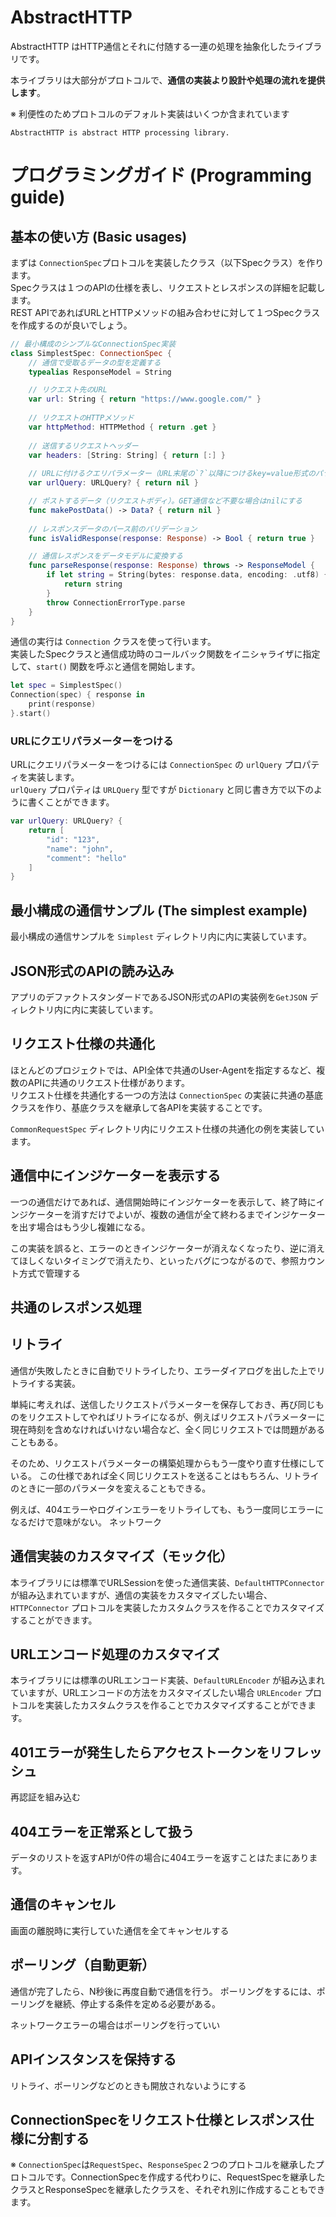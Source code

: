 # AbstractHTTP

AbstractHTTP はHTTP通信とそれに付随する一連の処理を抽象化したライブラリです。

本ライブラリは大部分がプロトコルで、**通信の実装より設計や処理の流れを提供します**。

※ 利便性のためプロトコルのデフォルト実装はいくつか含まれています

```
AbstractHTTP is abstract HTTP processing library.  
```

# プログラミングガイド (Programming guide)

## 基本の使い方 (Basic usages)

まずは `ConnectionSpec`プロトコルを実装したクラス（以下Specクラス）を作ります。  
Specクラスは１つのAPIの仕様を表し、リクエストとレスポンスの詳細を記載します。  
REST APIであればURLとHTTPメソッドの組み合わせに対して１つSpecクラスを作成するのが良いでしょう。

```swift
// 最小構成のシンプルなConnectionSpec実装
class SimplestSpec: ConnectionSpec {
    // 通信で受取るデータの型を定義する
    typealias ResponseModel = String

    // リクエスト先のURL 
    var url: String { return "https://www.google.com/" }
    
    // リクエストのHTTPメソッド
    var httpMethod: HTTPMethod { return .get }
    
    // 送信するリクエストヘッダー
    var headers: [String: String] { return [:] }
    
    // URLに付けるクエリパラメーター（URL末尾の`?`以降につけるkey=value形式のパラメーター）
    var urlQuery: URLQuery? { return nil }

    // ポストするデータ（リクエストボディ）。GET通信など不要な場合はnilにする
    func makePostData() -> Data? { return nil }
    
    // レスポンスデータのパース前のバリデーション
    func isValidResponse(response: Response) -> Bool { return true }

    // 通信レスポンスをデータモデルに変換する
    func parseResponse(response: Response) throws -> ResponseModel {
        if let string = String(bytes: response.data, encoding: .utf8) {
            return string
        }
        throw ConnectionErrorType.parse
    }
}
```

通信の実行は `Connection` クラスを使って行います。  
実装したSpecクラスと通信成功時のコールバック関数をイニシャライザに指定して、`start()` 関数を呼ぶと通信を開始します。

```swift
let spec = SimplestSpec()
Connection(spec) { response in
    print(response)
}.start()
```

### URLにクエリパラメーターをつける

URLにクエリパラメーターをつけるには `ConnectionSpec` の `urlQuery` プロパティを実装します。  
`urlQuery` プロパティは `URLQuery` 型ですが `Dictionary` と同じ書き方で以下のように書くことができます。

```swift
var urlQuery: URLQuery? {
    return [
        "id": "123",
        "name": "john",
        "comment": "hello"
    ]
}
```

## 最小構成の通信サンプル (The simplest example)

最小構成の通信サンプルを `Simplest` ディレクトリ内に内に実装しています。

## JSON形式のAPIの読み込み

アプリのデファクトスタンダードであるJSON形式のAPIの実装例を`GetJSON` ディレクトリ内に内に実装しています。

## リクエスト仕様の共通化

ほとんどのプロジェクトでは、API全体で共通のUser-Agentを指定するなど、複数のAPIに共通のリクエスト仕様があります。  
リクエスト仕様を共通化する一つの方法は `ConnectionSpec` の実装に共通の基底クラスを作り、基底クラスを継承して各APIを実装することです。

`CommonRequestSpec` ディレクトリ内にリクエスト仕様の共通化の例を実装しています。


## 通信中にインジケーターを表示する

一つの通信だけであれば、通信開始時にインジケーターを表示して、終了時にインジケーターを消すだけでよいが、複数の通信が全て終わるまでインジケーターを出す場合はもう少し複雑になる。

この実装を誤ると、エラーのときインジケーターが消えなくなったり、逆に消えてほしくないタイミングで消えたり、といったバグにつながるので、参照カウント方式で管理する

## 共通のレスポンス処理

## リトライ

通信が失敗したときに自動でリトライしたり、エラーダイアログを出した上でリトライする実装。

単純に考えれば、送信したリクエストパラメーターを保存しておき、再び同じものをリクエストしてやればリトライになるが、例えばリクエストパラメーターに現在時刻を含めなければいけない場合など、全く同じリクエストでは問題があることもある。

そのため、リクエストパラメーターの構築処理からもう一度やり直す仕様にしている。
この仕様であれば全く同じリクエストを送ることはもちろん、リトライのときに一部のパラメータを変えることもできる。

例えば、404エラーやログインエラーをリトライしても、もう一度同じエラーになるだけで意味がない。
ネットワーク

## 通信実装のカスタマイズ（モック化）

本ライブラリには標準でURLSessionを使った通信実装、`DefaultHTTPConnector` が組み込まれていますが、通信の実装をカスタマイズしたい場合、 `HTTPConnector` プロトコルを実装したカスタムクラスを作ることでカスタマイズすることができます。

## URLエンコード処理のカスタマイズ

本ライブラリには標準のURLエンコード実装、`DefaultURLEncoder` が組み込まれていますが、URLエンコードの方法をカスタマイズしたい場合 `URLEncoder` プロトコルを実装したカスタムクラスを作ることでカスタマイズすることができます。

## 401エラーが発生したらアクセストークンをリフレッシュ
再認証を組み込む

## 404エラーを正常系として扱う

データのリストを返すAPIが0件の場合に404エラーを返すことはたまにあります。

## 通信のキャンセル
画面の離脱時に実行していた通信を全てキャンセルする

## ポーリング（自動更新）
通信が完了したら、N秒後に再度自動で通信を行う。
ポーリングをするには、ポーリングを継続、停止する条件を定める必要がある。

ネットワークエラーの場合はポーリングを行っていい

## APIインスタンスを保持する

リトライ、ポーリングなどのときも開放されないようにする

## ConnectionSpecをリクエスト仕様とレスポンス仕様に分割する

※ `ConnectionSpec`は`RequestSpec`、`ResponseSpec`２つのプロトコルを継承したプロトコルです。ConnectionSpecを作成する代わりに、RequestSpecを継承したクラスとResponseSpecを継承したクラスを、それぞれ別に作成することもできます。
